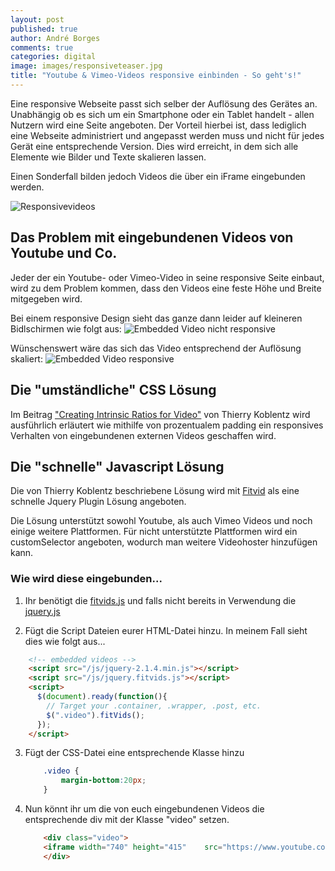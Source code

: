 ```yaml
---
layout: post
published: true
author: André Borges
comments: true
categories: digital
image: images/responsiveteaser.jpg
title: "Youtube & Vimeo-Videos responsive einbinden - So geht's!"
---
```



Eine responsive Webseite passt sich selber der Auflösung des Gerätes an. Unabhängig ob es sich um ein Smartphone oder ein Tablet handelt - allen Nutzern wird eine Seite angeboten. Der Vorteil hierbei ist, dass lediglich eine Webseite administriert und angepasst werden muss und nicht für jedes Gerät eine entsprechende Version. Dies wird erreicht, in dem sich alle Elemente wie Bilder und Texte skalieren lassen. 

Einen Sonderfall bilden jedoch Videos die über ein iFrame eingebunden werden.

![Responsivevideos]({{site.baseurl}}/images/responsiveteaser.jpg)


## Das Problem mit eingebundenen Videos von Youtube und Co.
Jeder der ein Youtube- oder Vimeo-Video in seine responsive Seite einbaut, wird zu dem Problem kommen, dass den Videos eine feste Höhe und Breite mitgegeben wird.

Bei einem responsive Design sieht das ganze dann leider auf kleineren Bidlschirmen wie folgt aus:
![Embedded Video nicht responsive]({{site.baseurl}}/images/videononresponsiv.jpg)

Wünschenswert wäre das sich das Video entsprechend der Auflösung skaliert:
![Embedded Video responsive]({{site.baseurl}}/images/videoresponsive.png)

## Die "umständliche" CSS Lösung
Im Beitrag ["Creating Intrinsic Ratios for Video"](http://alistapart.com/article/creating-intrinsic-ratios-for-video) von Thierry Koblentz wird ausführlich erläutert wie mithilfe von prozentualem padding ein responsives Verhalten von eingebundenen externen Videos geschaffen wird.

## Die "schnelle" Javascript Lösung
Die von Thierry Koblentz beschriebene Lösung wird mit [Fitvid](http://fitvidsjs.com/) als eine schnelle Jquery Plugin Lösung angeboten.

Die Lösung unterstützt sowohl Youtube, als auch Vimeo Videos und noch einige weitere Plattformen. Für nicht unterstützte Plattformen wird ein customSelector angeboten, wodurch man weitere Videohoster hinzufügen kann.

### Wie wird diese eingebunden...

1.  Ihr benötigt die [fitvids.js](https://github.com/davatron5000/FitVids.js/blob/master/jquery.fitvids.js) und falls nicht bereits in Verwendung die [jquery.js](https://jquery.com/download/)

2.  Fügt die Script Dateien eurer HTML-Datei hinzu. In meinem Fall sieht dies wie folgt aus...

   ~~~html
       <!-- embedded videos -->
       <script src="/js/jquery-2.1.4.min.js"></script>
       <script src="/js/jquery.fitvids.js"></script>
       <script>
         $(document).ready(function(){
           // Target your .container, .wrapper, .post, etc.
           $(".video").fitVids();
         });
       </script>
   ~~~

3.  Fügt der CSS-Datei eine entsprechende Klasse hinzu

    ~~~css
        .video {
            margin-bottom:20px;
        }
    ~~~

4.  Nun könnt ihr um die von euch eingebundenen Videos die entsprechende div mit der Klasse "video" setzen.

    ~~~html
        <div class="video">
        <iframe width="740" height="415" 	src="https://www.youtube.com/embed/UF8uR6Z6KLc" frameborder="0" allowfullscreen>     </iframe>
        </div>
    ~~~
